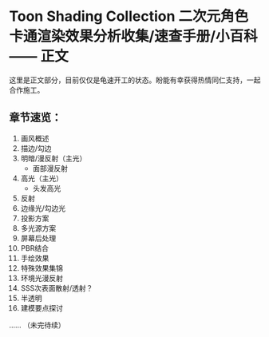 # Toon Shading Collection 二次元角色卡通渲染效果分析收集/速查手册/小百科 —— 正文


这里是正文部分，目前仅仅是龟速开工的状态。盼能有幸获得热情同仁支持，一起合作施工。



## 章节速览：

1. 画风概述
2. 描边/勾边
3. 明暗/漫反射（主光）
   - 面部漫反射
4. 高光（主光）
   - 头发高光
5. 反射
6. 边缘光/勾边光
7. 投影方案
8. 多光源方案
9. 屏幕后处理
10. PBR结合
11. 手绘效果
12. 特殊效果集锦
13. 环境光漫反射
14. SSS次表面散射/透射？
15. 半透明
16. 建模要点探讨

…… （未完待续）



